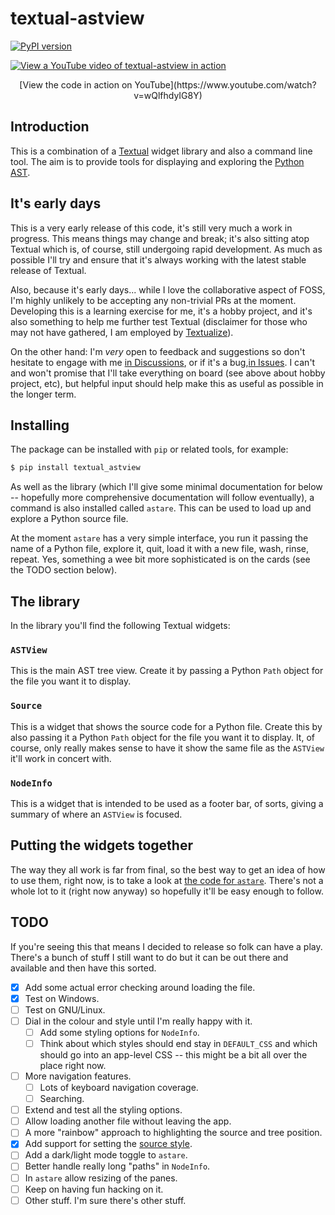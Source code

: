 # textual-astview

[![PyPI version](https://badge.fury.io/py/textual-astview.svg)](https://badge.fury.io/py/textual-astview)

[![View a YouTube video of textual-astview in action](https://raw.githubusercontent.com/davep/textual-astview/main/img/astview.png)](https://www.youtube.com/watch?v=wQlfhdyIG8Y)
<p style="text-align:center">[View the code in action on YouTube](https://www.youtube.com/watch?v=wQlfhdyIG8Y)</p>

## Introduction

This is a combination of a [Textual](https://textual.textualize.io/) widget
library and also a command line tool. The aim is to provide tools for
displaying and exploring the [Python
AST](https://docs.python.org/3/library/ast.html).

## It's early days

This is a very early release of this code, it's still very much a work in
progress. This means things may change and break; it's also sitting atop
Textual which is, of course, still undergoing rapid development. As much as
possible I'll try and ensure that it's always working with the latest stable
release of Textual.

Also, because it's early days... while I love the collaborative aspect of
FOSS, I'm highly unlikely to be accepting any non-trivial PRs at the moment.
Developing this is a learning exercise for me, it's a hobby project, and
it's also something to help me further test Textual (disclaimer for those
who may not have gathered, I am employed by
[Textualize](https://www.textualize.io/)).

On the other hand: I'm *very* open to feedback and suggestions so don't
hesitate to engage with me [in
Discussions](https://github.com/davep/textual-astview/discussions), or if
it's a bug,[in Issues](https://github.com/davep/textual-astview/issues). I
can't and won't promise that I'll take everything on board (see above about
hobby project, etc), but helpful input should help make this as useful as
possible in the longer term.

## Installing

The package can be installed with `pip` or related tools, for example:

```sh
$ pip install textual_astview
```

As well as the library (which I'll give some minimal documentation for below
-- hopefully more comprehensive documentation will follow eventually), a
command is also installed called `astare`. This can be used to load up and
explore a Python source file.

At the moment `astare` has a very simple interface, you run it passing the
name of a Python file, explore it, quit, load it with a new file, wash,
rinse, repeat. Yes, something a wee bit more sophisticated is on the cards
(see the TODO section below).

## The library

In the library you'll find the following Textual widgets:

### `ASTView`

This is the main AST tree view. Create it by passing a Python `Path` object
for the file you want it to display.

### `Source`

This is a widget that shows the source code for a Python file. Create this
by also passing it a Python `Path` object for the file you want it to
display. It, of course, only really makes sense to have it show the same
file as the `ASTView` it'll work in concert with.

### `NodeInfo`

This is a widget that is intended to be used as a footer bar, of sorts,
giving a summary of where an `ASTView` is focused.

## Putting the widgets together

The way they all work is far from final, so the best way to get an idea of
how to use them, right now, is to take a look at [the code for
`astare`](https://github.com/davep/textual-astview/blob/main/textual_astview/app/astare.py).
There's not a whole lot to it (right now anyway) so hopefully it'll be easy
enough to follow.

## TODO

If you're seeing this that means I decided to release so folk can have a
play. There's a bunch of stuff I still want to do but it can be out there
and available and then have this sorted.

- [X] Add some actual error checking around loading the file.
- [X] Test on Windows.
- [ ] Test on GNU/Linux.
- [ ] Dial in the colour and style until I'm really happy with it.
  - [ ] Add some styling options for `NodeInfo`.
  - [ ] Think about which styles should end stay in `DEFAULT_CSS` and which
        should go into an app-level CSS -- this might be a bit all over the
        place right now.
- [ ] More navigation features.
  - [ ] Lots of keyboard navigation coverage.
  - [ ] Searching.
- [ ] Extend and test all the styling options.
- [ ] Allow loading another file without leaving the app.
- [ ] A more "rainbow" approach to highlighting the source and tree
      position.
- [X] Add support for setting the [source style](https://pygments.org/styles/).
- [ ] Add a dark/light mode toggle to `astare`.
- [ ] Better handle really long "paths" in `NodeInfo`.
- [ ] In `astare` allow resizing of the panes.
- [ ] Keep on having fun hacking on it.
- [ ] Other stuff. I'm sure there's other stuff.

[//]: # (README.md ends here)
